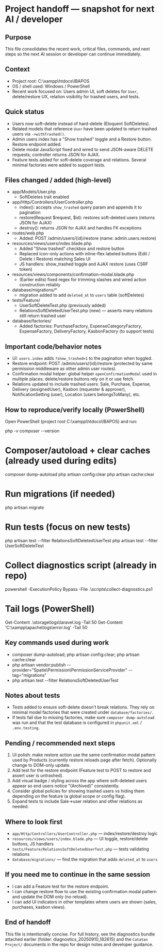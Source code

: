 Project handoff — snapshot for next AI / developer
===============================================

Purpose
-------
This file consolidates the recent work, critical files, commands, and next steps so the next AI session or developer can continue immediately.

Context
-------
- Project root: C:\xampp\htdocs\IBAPOS
- OS / shell used: Windows / PowerShell
- Recent work focused on: Users admin UI, soft deletes for `User`, delete/restore UX, relation visibility for trashed users, and tests.

Quick status
------------
- Users now soft-delete instead of hard-delete (Eloquent SoftDeletes).
- Related models that reference `User` have been updated to return trashed users via `->withTrashed()`.
- Admin users index has a "Show trashed" toggle and a Restore button. Restore endpoint added.
- Delete modal JavaScript fixed and wired to send JSON-aware DELETE requests; controller returns JSON for AJAX.
- Feature tests added for soft-delete coverage and relations. Several minimal factories were added to support tests.

Files changed / added (high-level)
--------------------------------
- app/Models/User.php
  - SoftDeletes trait enabled
- app/Http/Controllers/UserController.php
  - index(): accepts `show_trashed` query param and appends it to pagination
  - restore(Request $request, $id): restores soft-deleted users (returns JSON for AJAX)
  - destroy(): returns JSON for AJAX and handles FK exceptions
- routes/web.php
  - Added: POST /admin/users/{id}/restore (name: admin.users.restore)
- resources/views/users/index.blade.php
  - Added "Show trashed" checkbox and restore button
  - Replaced icon-only actions with inline-flex labeled buttons (Edit / Delete / Restore) matching Sales UI
  - JS handlers: show_trashed toggle and AJAX restore (uses CSRF token)
- resources/views/components/confirmation-modal.blade.php
  - (Earlier edits) fixed regex for trimming slashes and wired action construction reliably
- database/migrations/*
  - migration added to add `deleted_at` to `users` table (softDeletes)
- tests/Feature/
  - UserSoftDeleteTest.php (previously added)
  - RelationsSoftDeletedUserTest.php (new) — asserts many relations still return trashed user
- database/factories/
  - Added factories: PurchaseFactory, ExpenseCategoryFactory, ExpenseFactory, DeliveryFactory, KasbonFactory (to support tests)

Important code/behavior notes
-----------------------------
- UI: `users.index` adds `?show_trashed=1` to the pagination when toggled.
- Restore endpoint: POST /admin/users/{id}/restore (protected by same permission middleware as other admin user routes).
- Confirmation modal helper: global helper `openConfirmationModal` used in multiple places; delete/restore buttons rely on it or use fetch.
- Relations updated to include trashed users: Sale, Purchase, Expense, Delivery (assignedUser), Kasbon (requester & approver), NotificationSetting (user), Location (users belongsToMany), etc.

How to reproduce/verify locally (PowerShell)
-------------------------------------------
Open PowerShell (project root C:\xampp\htdocs\IBAPOS) and run:

php -v
composer --version

# Composer/autoload + clear caches (already used during edits)
composer dump-autoload
php artisan config:clear
php artisan cache:clear

# Run migrations (if needed)
php artisan migrate

# Run tests (focus on new tests)
php artisan test --filter RelationsSoftDeletedUserTest
php artisan test --filter UserSoftDeleteTest

# Collect diagnostics script (already in repo)
powershell -ExecutionPolicy Bypass -File .\scripts\collect-diagnostics.ps1

# Tail logs (PowerShell)
Get-Content .\storage\logs\laravel.log -Tail 50
Get-Content 'C:\xampp\apache\logs\error.log' -Tail 50

Key commands used during work
----------------------------
- composer dump-autoload; php artisan config:clear; php artisan cache:clear
- php artisan vendor:publish --provider="Spatie\Permission\PermissionServiceProvider" --tag="migrations"
- php artisan test --filter RelationsSoftDeletedUserTest

Notes about tests
-----------------
- Tests added to ensure soft-delete doesn't break relations. They rely on minimal model factories that were created under `database/factories/`.
- If tests fail due to missing factories, make sure `composer dump-autoload` was run and that the test database is configured in `phpunit.xml` / `.env.testing`.

Pending / recommended next steps
--------------------------------
1. UI polish: make restore action use the same confirmation modal pattern used by Products (currently restore reloads page after fetch). Optionally change to DOM-only update.
2. Add test for the restore endpoint (Feature test to POST to restore and assert user is untrashed).
3. Add visual badge / styling across the app where soft-deleted users appear so end users notice "(Archived)" consistently.
4. Consider global policies for showing trashed users vs hiding them depending on the feature (a global scope or config flag).
5. Expand tests to include Sale->user relation and other relations as needed.

Where to look first
-------------------
- `app/Http/Controllers/UserController.php` — index/restore/destroy logic
- `resources/views/users/index.blade.php` — UI toggle, restore/delete buttons, JS handlers
- `tests/Feature/RelationsSoftDeletedUserTest.php` — tests validating relations
- `database/migrations/` — find the migration that adds `deleted_at` to `users`

If you need me to continue in the same session
---------------------------------------------
- I can add a Feature test for the restore endpoint.
- I can change restore flow to use the existing confirmation modal pattern and update the DOM only (no reload).
- I can add UI indicators in other templates where users are shown (sales, purchases, kasbon views).

End of handoff
-------------
This file is intentionally concise. For full history, see the diagnostics bundle attached earlier (folder: diagnostics_20250910_182615) and the `Catatan Project/` documents in the repo for design notes and developer guidance.
